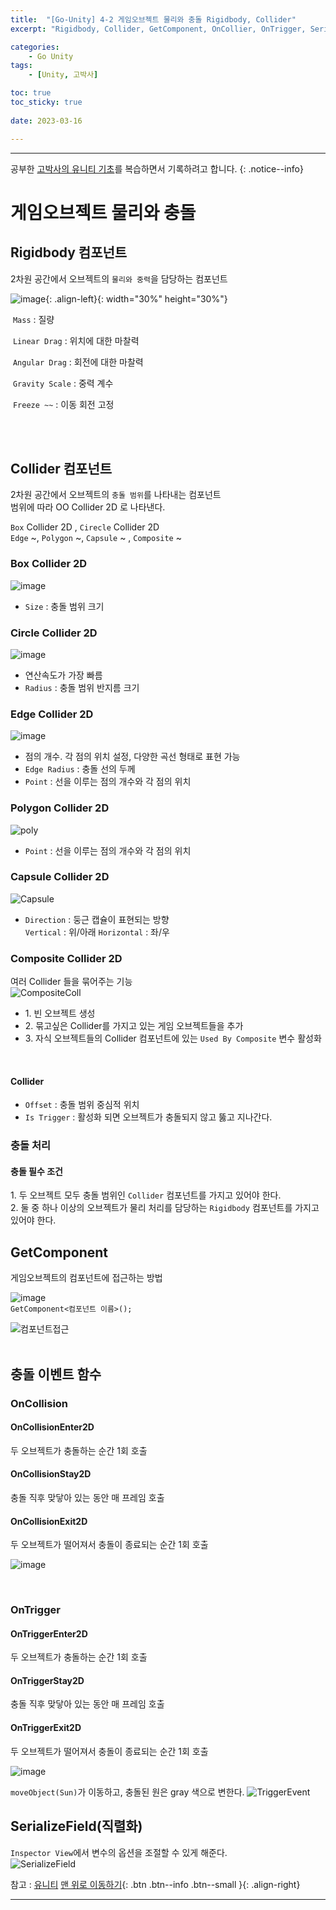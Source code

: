 ```yaml
---
title:  "[Go-Unity] 4-2 게임오브젝트 물리와 충돌 Rigidbody, Collider"
excerpt: "Rigidbody, Collider, GetComponent, OnCollier, OnTrigger, SerializeField"

categories:
    - Go Unity
tags:
    - [Unity, 고박사]

toc: true
toc_sticky: true
 
date: 2023-03-16

---
```

- - -

공부한 [고박사의 유니티 기초](https://www.inflearn.com/course/%EA%B3%A0%EB%B0%95%EC%82%AC-%EC%9C%A0%EB%8B%88%ED%8B%B0-%EA%B8%B0%EC%B4%88/dashboard)를 복습하면서 기록하려고 합니다. 
{: .notice--info}

# 게임오브젝트 물리와 충돌 

## Rigidbody 컴포넌트
2차원 공간에서 오브젝트의 `물리와 중력`을 담당하는 컴포넌트    

![image](https://user-images.githubusercontent.com/96651722/225616023-e87f2eb9-e95d-4007-b4ae-be44860c9e94.png){: .align-left}{: width="30%" height="30%"}  
  

&nbsp;`Mass` : 질량   

&nbsp;`Linear Drag` : 위치에 대한 마찰력   

&nbsp;`Angular Drag` : 회전에 대한 마찰력   

&nbsp;`Gravity Scale` : 중력 계수   

&nbsp;`Freeze ~~` : 이동 회전 고정  

<br> <br>

##  Collider 컴포넌트
2차원 공간에서 오브젝트의 `충돌 범위`를 나타내는 컴포넌트  
범위에 따라 OO Collider 2D 로 나타낸다.   

`Box` Collider 2D , `Cirecle` Collider 2D  
`Edge` ~, `Polygon` ~, `Capsule` ~ , `Composite` ~  


### Box Collider 2D
![image](https://user-images.githubusercontent.com/96651722/225619202-fad28cb4-1ac9-43e0-a96f-482f7e47ee31.png)  
-   `Size` : 충돌 범위 크기  

### Circle Collider 2D
![image](https://user-images.githubusercontent.com/96651722/225617569-de634dcc-2750-4f50-88be-67233f770e35.png)  
- 연산속도가 가장 빠름
-   `Radius` : 충돌 범위 반지름 크기  

### Edge Collider 2D
![image](https://user-images.githubusercontent.com/96651722/225621962-323104ce-c2d6-4ec7-bb71-e86306ab24ca.png)  
-   점의 개수. 각 점의 위치 설정, 다양한 곡선 형태로 표현 가능
-   `Edge Radius` : 충돌 선의 두께  
-   `Point` :  선을 이루는 점의 개수와 각 점의 위치

### Polygon Collider 2D
![poly](https://user-images.githubusercontent.com/96651722/225625281-3bd17ab8-70fb-4f6e-8d2a-001d8b0cc879.png)
-   `Point` : 선을 이루는 점의 개수와 각 점의 위치  

### Capsule Collider 2D
![Capsule](https://user-images.githubusercontent.com/96651722/225626286-48801bfc-19ff-4b4b-90d5-3f2733c920d5.png)  
-   `Direction` : 둥근 캡슐이 표현되는 방향  
`Vertical` : 위/아래 `Horizontal` : 좌/우

### Composite Collider 2D
여러 Collider 들을 묶어주는 기능  
![CompositeColl](https://user-images.githubusercontent.com/96651722/225628145-e03b3e0e-7aa2-443d-8663-db4aa1c62ec2.png)  
- 1.&nbsp;빈 오브젝트 생성
- 2.&nbsp;묶고싶은 Collider를 가지고 있는 게임 오브젝트들을 추가
- 3.&nbsp;자식 오브젝트들의 Collider 컴포넌트에 있는 `Used By Composite` 변수 활성화  
<br>

#### Collider
-   `Offset` : 충돌 범위 중심적 위치
-   `Is Trigger` : 활성화 되면 오브젝트가 충돌되지 않고 뚫고 지나간다. 
 
### 충돌 처리 
#### 충돌 필수 조건  
1.&nbsp;두 오브젝트 모두 충돌 범위인 `Collider` 컴포넌트를 가지고 있어야 한다.  
2.&nbsp;둘 중 하나 이상의 오브젝트가 물리 처리를 담당하는 `Rigidbody` 컴포넌트를 가지고 있어야 한다.

## GetComponent
게임오브젝트의 컴포넌트에 접근하는 방법  

![image](https://user-images.githubusercontent.com/96651722/225630265-1811e104-fe5d-4c53-83b7-b26f22ef4905.png)  
`GetComponent<컴포넌트 이름>();` 

![컴포넌트접근](https://user-images.githubusercontent.com/96651722/225631172-2423526e-1117-4889-9a1d-e44888caf0d5.png)  
<br>

## 충돌 이벤트 함수

### OnCollision  
#### OnCollisionEnter2D
두 오브젝트가 충돌하는 순간 1회 호출  

#### OnCollisionStay2D
충돌 직후 맞닿아 있는 동안 매 프레임 호출  

#### OnCollisionExit2D
두 오브젝트가 떨어져서 충돌이 종료되는 순간 1회 호출  

![image](https://user-images.githubusercontent.com/96651722/225632185-b3b74687-90f5-4976-9257-a918e7ab4f46.png)  

<br>

### OnTrigger
#### OnTriggerEnter2D
두 오브젝트가 충돌하는 순간 1회 호출  

#### OnTriggerStay2D
충돌 직후 맞닿아 있는 동안 매 프레임 호출  

#### OnTriggerExit2D
두 오브젝트가 떨어져서 충돌이 종료되는 순간 1회 호출  

![image](https://user-images.githubusercontent.com/96651722/225635502-fe691f0e-4aa6-4160-81b4-4563fba4367e.png)  

`moveObject(Sun)`가 이동하고, 충돌된 원은 gray 색으로 변한다.
![TriggerEvent](https://user-images.githubusercontent.com/96651722/225636745-05a0926d-c5b3-4980-8f55-7f77b7b7b2ab.png)

## SerializeField(직렬화)
`Inspector View`에서 변수의 옵션을 조절할 수 있게 해준다.  
![SerializeField](https://user-images.githubusercontent.com/96651722/225633464-573f0bba-95c8-48f8-8b2f-450dc3a63e96.png)


참고 : [유니티](https://docs.unity3d.com/kr/)
[맨 위로 이동하기](#){: .btn .btn--info .btn--small }{: .align-right}
<br>
- - -
